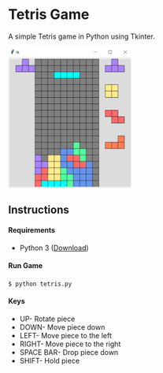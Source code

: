 # Tetris Game

A simple Tetris game in Python using Tkinter. 

<img src="https://raw.githubusercontent.com/kguo25/tetris-game/master/game_pic.png" width="250">

## Instructions

#### Requirements
* Python 3 ([Download](https://www.python.org/downloads/))

#### Run Game
`$ python tetris.py`

#### Keys
* UP- Rotate piece
* DOWN- Move piece down
* LEFT- Move piece to the left
* RIGHT- Move piece to the right
* SPACE BAR- Drop piece down
* SHIFT- Hold piece
